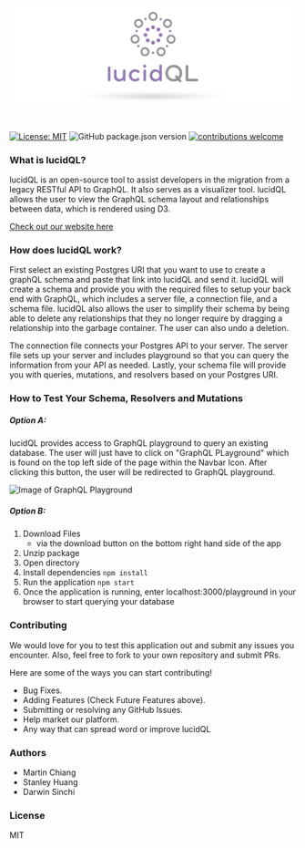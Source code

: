 ![Image of Logo](/public/logo-for-github.jpg)

#

[![License: MIT](https://img.shields.io/badge/License-MIT-yellow.svg)](https://github.com/oslabs-beta/LucidQL/blob/master/LICENSE) ![GitHub package.json version](https://img.shields.io/github/package-json/v/oslabs-beta/LucidQL?color=blue) [![contributions welcome](https://img.shields.io/badge/contributions-welcome-brightgreen.svg?style=flat)](https://github.com/oslabs-beta/LucidQL/issues)

### What is lucidQL?

lucidQL is an open-source tool to assist developers in the migration from a legacy RESTful API to GraphQL. It also serves as a visualizer tool. lucidQL allows the user to view the GraphQL schema layout and relationships between data, which is rendered using D3.

<a class="nav-link" href="http://www.lucidql.com/">Check out our website here</a>

### How does lucidQL work?

First select an existing Postgres URI that you want to use to create a graphQL schema and paste that link into lucidQL and send it. lucidQL will create a schema and provide you with the required files to setup your back end with GraphQL, which includes a server file, a connection file, and a schema file. lucidQL also allows the user to simplify their schema by being able to delete any relationships that they no longer require by dragging a relationship into the garbage container. The user can also undo a deletion.

The connection file connects your Postgres API to your server. The server file sets up your server and includes playground so that you can query the information from your API as needed. Lastly, your schema file will provide you with queries, mutations, and resolvers based on your Postgres URI.

### How to Test Your Schema, Resolvers and Mutations

##### Option A:

lucidQL provides access to GraphQL playground to query an existing database. The user will just have to click on "GraphQL PLayground" which is found on the top left side of the page within the Navbar Icon. After clicking this button, the user will be redirected to GraphQL playground.

![Image of GraphQL Playground](https://media.giphy.com/media/HhVpUqlOj2T4Bwme8K/giphy.gif)

##### Option B:

1. Download Files
   - via the download button on the bottom right hand side of the app
2. Unzip package
3. Open directory
4. Install dependencies `npm install`
5. Run the application `npm start`
6. Once the application is running, enter localhost:3000/playground in your browser to start querying your database

### Contributing

We would love for you to test this application out and submit any issues you encounter. Also, feel free to fork to your own repository and submit PRs.

Here are some of the ways you can start contributing!

- Bug Fixes.
- Adding Features (Check Future Features above).
- Submitting or resolving any GitHub Issues.
- Help market our platform.
- Any way that can spread word or improve lucidQL

### Authors

- Martin Chiang
- Stanley Huang
- Darwin Sinchi

### License

MIT
